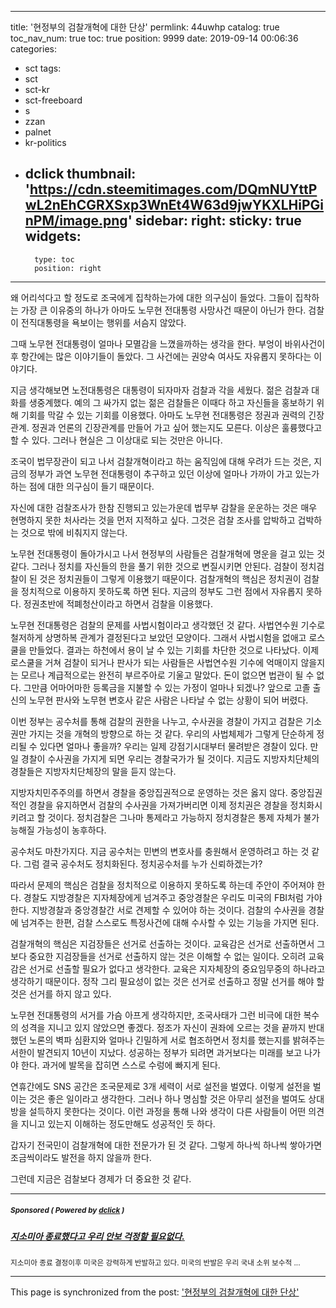 
---
title: '현정부의 검찰개혁에 대한 단상'
permlink: 44uwhp
catalog: true
toc_nav_num: true
toc: true
position: 9999
date: 2019-09-14 00:06:36
categories:
- sct
tags:
- sct
- sct-kr
- sct-freeboard
- s
- zzan
- palnet
- kr-politics
- dclick
thumbnail: 'https://cdn.steemitimages.com/DQmNUYttPwL2nEhCGRXSxp3WnEt4W63d9jwYKXLHiPGinPM/image.png'
sidebar:
    right:
        sticky: true
widgets:
    -
        type: toc
        position: right
---


왜 어리석다고 할 정도로 조국에게 집착하는가에 대한 의구심이 들었다. 그들이 집착하는 가장 큰 이유중의 하나가 아마도 노무현 전대통령 사망사건 때문이 아닌가 한다. 검찰이 전직대통령을 욕보이는 행위를 서슴지 않았다. 

그때 노무현 전대통령이 얼마나 모멸감을 느꼈을까하는 생각을 한다. 부엉이 바위사건이후 항간에는 많은 이야기들이 돌았다. 그 사건에는 권양숙 여사도 자유롭지 못하다는 이야기다.

지금 생각해보면 노전대통령은 대통령이 되자마자 검찰과 각을 세웠다. 젊은 검찰과 대화를 생중계했다. 예의 그 싸가지 없는 젊은 검찰들은 이때다 하고 자신들을 홍보하기 위해 기회를 막갈 수 있는 기회를 이용했다. 아마도 노무현 전대통령은 정권과 권력의 긴장관계. 정권과 언론의 긴장관계를 만들어 가고 싶어 했는지도 모른다. 이상은 훌륭했다고 할 수 있다. 그러나 현실은 그 이상대로 되는 것만은 아니다.

조국이 법무장관이 되고 나서 검찰개혁이라고 하는 움직임에 대해 우려가 드는 것은, 지금의 정부가 과연 노무현 전대통령이 추구하고 있던 이상에 얼마나 가까이 가고 있는가 하는 점에 대한 의구심이 들기 때문이다.

자신에 대한 검찰조사가 한참 진행되고 있는가운데 법무부 감찰을 운운하는 것은 매우 현명하지 못한 처사라는 것을 먼저 지적하고 싶다. 그것은 검찰 조사를 압박하고 겁박하는 것으로 밖에 비춰지지 않는다.

노무현 전대통령이 돌아가시고 나서 현정부의 사람들은 검찰개혁에 명운을 걸고 있는 것 같다. 그러나 정치를 자신들의 한을 풀기 위한 것으로 변질시키면 안된다. 검찰이 정치검찰이 된 것은 정치권들이 그렇게 이용했기 때문이다. 검찰개혁의 핵심은 정치권이 검찰을 정치적으로 이용하지 못하도록 하면 된다. 지금의 정부도 그런 점에서 자유롭지 못하다. 정권초반에 적폐청산이라고 하면서 검찰을 이용했다.

노무현 전대통령은 검찰의 문제를 사법시험이라고 생각했던 것 같다. 사법연수원 기수로 철저하게 상명하복 관계가 결정된다고 보았던 모양이다. 그래서 사법시험을 없애고 로스쿨을 만들었다. 결과는 하천에서 용이 날 수 있는 기회를 차단한 것으로 나타났다. 이제 로스쿨을 거쳐 검찰이 되거나 판사가 되는 사람들은 사법연수원 기수에 억매이지 않을지는 모르나 계급적으로는 완전히 부르주아로 기울고 말았다. 돈이 없으면 법관이 될 수 없다. 그만큼 어마어마한 등록금을 지불할 수 있는 가정이 얼마나 되겠나? 앞으로 고졸 출신의 노무현 판사와 노무현 변호사 같은 사람은 나타날 수 없는 상황이 되어 버렸다.

이번 정부는 공수처를 통해 검찰의 권한을 나누고, 수사권을 경찰이 가지고 검찰은 기소권만 가지는 것을 개혁의 방향으로 하는 것 같다. 우리의 사법체제가 그렇게 단순하게 정리될 수 있다면 얼마나 좋을까? 우리는 일제 강점기시대부터 물려받은 경찰이 있다. 만일 경찰이 수사권을 가지게 되면 우리는 경찰국가가 될 것이다. 지금도 지방자치단체의 경찰들은 지방자치단체장의 말을 듣지 않는다.

지방자치민주주의를 하면서 경찰을 중앙집권적으로 운영하는 것은 옳지 않다. 중앙집권적인 경찰을 유지하면서 검찰의 수사권을 가져가버리면 이제 정치권은 경찰을 정치화시키려고 할 것이다. 정치검찰은 그나마 통제라고 가능하지 정치경찰은 통제 자체가 불가능해질 가능성이 농후하다.

공수처도 마찬가지다. 지금 공수처는 민변의 변호사를 충원해서 운영하려고 하는 것 같다. 그럼 결국 공수처도 정치화된다. 정치공수처를 누가 신뢰하겠는가?

따라서 문제의 핵심은 검찰을 정치적으로 이용하지 못하도록 하는데 주안이 주어져야 한다. 경찰도 지방경찰은 지자체장에게 넘겨주고 중앙경찰은 우리도 미국의 FBI처럼 가야 한다. 지방경찰과 중앙경찰간 서로 견제할 수 있어야 하는 것이다. 검찰의 수사권을 경찰에 넘겨주는 한편, 검찰 스스로도 특정사건에 대해 수사할 수 있는 기능을 가지면 된다.

검찰개혁의 핵심은 지검장들은 선거로 선출하는 것이다. 교육감은 선거로 선출하면서 그보다 중요한 지검장들을 선거로 선출하지 않는 것은 이해할 수 없는 일이다. 오히려 교육감은 선거로 선출할 필요가 없다고 생각한다. 교육은 지자체장의 중요임무중의 하나라고 생각하기 때문이다. 정작 그리 필요성이 없는 것은 선거로 선출하고 정말 선거를 해야 할 것은 선거를 하지 않고 있다.

노무현 전대통령의 서거를 가슴 아프게 생각하지만, 조국사태가 그런 비극에 대한 복수의 성격을 지니고 있지 않았으면 좋겠다. 정조가 자신이 권좌에 오르는 것을 끝까지 반대했던 노론의 벽파 심환지와 얼마나 긴밀하게 서로 협조하면서 정치를 했는지를 밝혀주는 서한이 발견되지 10년이 지났다. 성공하는 정부가 되려면 과거보다는 미래를 보고 나가야 한다. 과거에 발목을 잡히면 스스로 수렁에 빠지게 된다.

연휴간에도 SNS 공간은 조국문제로 3개 세력이 서로 설전을 벌였다. 이렇게 설전을 벌이는 것은 좋은 일이라고 생각한다. 그러나 하나 명심할 것은 아무리 설전을 벌여도 상대방을 설득하지 못한다는 것이다. 이런 과정을 통해 나와 생각이 다른 사람들이 어떤 의견을 지니고 있는지 이해하는 정도만해도 성공적인 듯 하다.

갑자기 전국민이 검찰개혁에 대한 전문가가 된 것 같다. 그렇게 하나씩 하나씩 쌓아가면 조금씩이라도 발전을 하지 않을까 한다.

그런데 지금은 검찰보다 경제가 더 중요한 것 같다.

---

#####  <sub> **Sponsored ( Powered by [dclick](https://www.dclick.io) )** </sub>
##### [지소미아 종료했다고 우리 안보 걱정할 필요없다.](https://api.dclick.io/v1/c?x=eyJhbGciOiJIUzI1NiIsInR5cCI6IkpXVCJ9.eyJjIjoib2xkc3RvbmUiLCJzIjoiNDR1d2hwIiwiYSI6WyJ0LTIwMjYiXSwidXJsIjoiaHR0cHM6Ly9zdGVlbWl0LmNvbS9zdGVlbXByZXNzL0BvbGRzdG9uZS9vb3g5cm1qZmlnIiwiaWF0IjoxNTY4NDIwODczLCJleHAiOjE4ODM3ODA4NzN9.FPZWhVM7sB0NqrKFuLNGQiZiLXFAiHWBs5QLvsqlw9w)
<sup>지소미아 종료 결정이후 미국은 강력하게 반발하고 있다. 미국의 반발은 우리 국내 소위 보수적 ...</sup>


- - -

This page is synchronized from the post: ['현정부의 검찰개혁에 대한 단상'](https://steemit.com/@oldstone/44uwhp)
